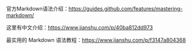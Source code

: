 官方Markdown语法介绍：https://guides.github.com/features/mastering-markdown/

这里有中文介绍：https://www.jianshu.com/p/40ba812dd973

最实用的 Markdown 语法教程：https://www.jianshu.com/p/f3147a804368
